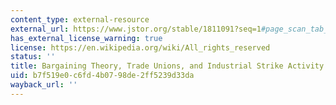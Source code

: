 ```yaml
---
content_type: external-resource
external_url: https://www.jstor.org/stable/1811091?seq=1#page_scan_tab_contents
has_external_license_warning: true
license: https://en.wikipedia.org/wiki/All_rights_reserved
status: ''
title: Bargaining Theory, Trade Unions, and Industrial Strike Activity
uid: b7f519e0-c6fd-4b07-98de-2ff5239d33da
wayback_url: ''
---
```

